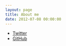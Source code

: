 ```yaml
---
layout: page
title: About me
date: 2012-07-08 00:00:00
---
```

* [Twitter](https://twitter.com/bianbian)
* [GitHub](https://github.com/bianbian)
